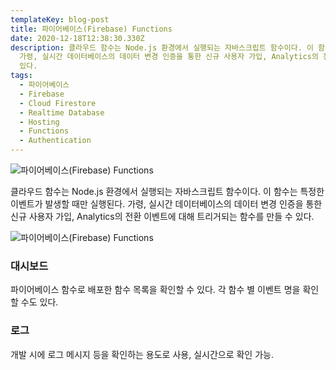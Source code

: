 ```yaml
---
templateKey: blog-post
title: 파이어베이스(Firebase) Functions
date: 2020-12-18T12:38:30.330Z
description: 클라우드 함수는 Node.js 환경에서 실행되는 자바스크립트 함수이다. 이 함수는 특정한 이벤트가 발생할 때만 실행된다.
  가령, 실시간 데이터베이스의 데이터 변경 인증을 통한 신규 사용자 가입, Analytics의 전환 이벤트에 대해 트리거되는 함수를 만들 수
  있다.
tags:
  - 파이어베이스
  - Firebase
  - Cloud Firestore
  - Realtime Database
  - Hosting
  - Functions
  - Authentication
---
```

![파이어베이스(Firebase) Functions](/assets/logo-standard.png "파이어베이스(Firebase) Functions")

클라우드 함수는 Node.js 환경에서 실행되는 자바스크립트 함수이다. 이 함수는 특정한 이벤트가 발생할 때만 실행된다. 가령, 실시간 데이터베이스의 데이터 변경 인증을 통한 신규 사용자 가입, Analytics의 전환 이벤트에 대해 트리거되는 함수를 만들 수 있다.

![파이어베이스(Firebase) Functions](/assets/chatbot_–_firebase_console_functions.jpg "파이어베이스(Firebase) Functions")

### 대시보드
파이어베이스 함수로 배포한 함수 목록을 확인할 수 있다. 각 함수 별 이벤트 명을 확인할 수도 있다.

### 로그
개발 시에 로그 메시지 등을 확인하는 용도로 사용, 실시간으로 확인 가능.
